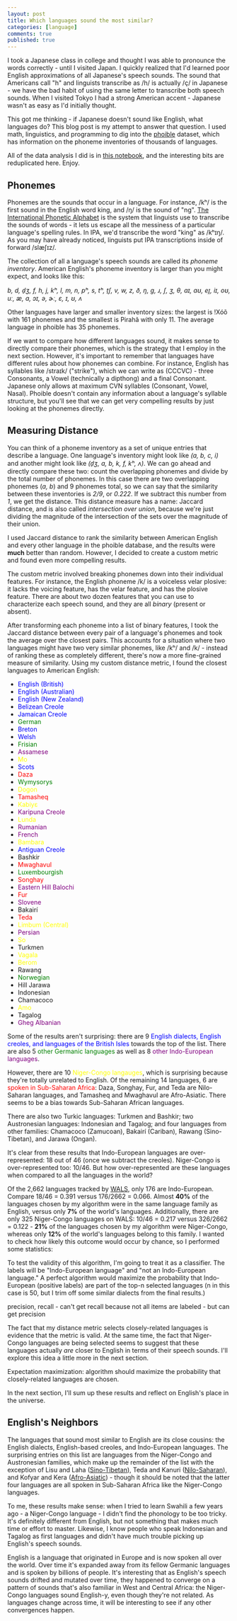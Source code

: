 ```yaml
---
layout: post
title: Which languages sound the most similar?
categories: [language]
comments: true
published: true
---
```


I took a Japanese class in college and thought I was able to pronounce the words correctly - until I visited Japan. I quickly realized that I'd learned poor English approximations of all Japanese's speech sounds. The sound that Americans call "h" and linguists transcribe as /h/ is actually /ç/ in Japanese - we have the bad habit of using the same letter to transcribe both speech sounds. When I visited Tokyo I had a strong American accent - Japanese wasn't as easy as I'd initially thought.

This got me thinking - if Japanese doesn't sound like English, what languages do? This blog post is my attempt to answer that question. I used math, linguistics, and programming to dig into the [phoible](https://phoible.org/) dataset, which has information on the phoneme inventories of thousands of languages.

All of the data analysis I did is in [this notebook](https://github.com/camoverride/notebooks/blob/master/notebooks/Sound_Similarity.ipynb), and the interesting bits are reduplicated here. Enjoy.

<!--more-->


## Phonemes

Phonemes are the sounds that occur in a language. For instance, /kʰ/ is the first sound in the English word king, and /ŋ/ is the sound of "ng". [The International Phonetic Alphabet](https://en.wikipedia.org/wiki/International_Phonetic_Alphabet) is the system that linguists use to transcribe the sounds of words - it lets us escape all the messiness of a particular language's spelling rules. In IPA, we'd transcribe the word "king" as /kʰɪŋ/. As you may have already noticed, linguists put IPA transcriptions inside of forward /slæʃɪz/.

The collection of all a language's speech sounds are called its _phoneme inventory_. American English's phoneme inventory is larger than you might expect, and looks like this:

_b, d, d̠ʒ, f, h, j, kʰ, l, m, n, pʰ, s, tʰ, t̠ʃ, v, w, z, ð, ŋ, ɡ, ɹ, ʃ, ʒ, θ, aɪ, aʊ, eɪ̯, iɪ, oʊ, uː, æ, ɑ, ɔɪ, ə, ɚː, ɛ, ɪ, ʊ, ʌ_

Other languages have larger and smaller inventory sizes: the largest is !Xóõ with 161 phonemes and the smallest is Pirahã with only 11. The average language in phoible has 35 phonemes.

If we want to compare how different languages sound, it makes sense to directly compare their phonemes, which is the strategy that I employ in the next section. However, it's important to remember that languages have different rules about how phonemes can combine. For instance, English has syllables like /straɪk/ ("strike"), which we can write as (CCCVC) - three Consonants, a Vowel (technically a dipthong) and a final Consonant. Japanese only allows at maximum CVN syllables (Consonant, Vowel, Nasal). Phoible doesn't contain any information about a language's syllable structure, but you'll see that we can get very compelling results by just looking at the phonemes directly.


## Measuring Distance

You can think of a phoneme inventory as a set of unique entries that describe a language. One language's inventory might look like _(a, b, c, i)_ and another might look like _(d̠ʒ, a, b, k, f, kʰ, ʌ)_. We can go ahead and directly compare these two: count the overlapping phonemes and divide by the total number of phonemes. In this case there are two overlapping phonemes (_a, b_) and 9 phonemes total, so we can say that the similarity between these inventories is _2/9_, or _0.222_. If we subtract this number from _1_, we get the distance. This distance measure has a name: Jaccard distance, and is also called _intersection over union_, because we're just dividing the magnitude of the intersection of the sets over the magnitude of their union.

I used Jaccard distance to rank the similarity between American English and every other language in the phoible database, and the results were __much__ better than random. However, I decided to create a custom metric and found even more compelling results.

The custom metric involved breaking phonemes down into their individual features. For instance, the English phoneme /k/ is a voiceless velar plosive: it lacks the voicing feature, has the velar feature, and has the plosive feature. There are about two dozen features that you can use to characterize each speech sound, and they are all _binary_ (present or absent).

After transforming each phoneme into a list of binary features, I took the Jaccard distance between every pair of a language's phonemes and took the average over the closest pairs. This accounts for a situation where two languages might have two very similar phonemes, like /kʰ/ and /k/ - instead of ranking these as completely different, there's now a more fine-grained measure of similarity. Using my custom distance metric, I found the closest languages to American English:

- <span style="color:blue">English (British)</span>
- <span style="color:blue">English (Australian)</span>
- <span style="color:blue">English (New Zealand)</span>
- <span style="color:blue">Belizean Creole</span>
- <span style="color:blue">Jamaican Creole</span>
- <span style="color:green">German</span>
- <span style="color:blue">Breton</span>
- <span style="color:blue">Welsh</span>
- <span style="color:green">Frisian</span>
- <span style="color:purple">Assamese</span>
- <span style="color:yellow">Mo</span>
- <span style="color:blue">Scots</span>
- <span style="color:red">Daza</span>
- <span style="color:green">Wymysorys</span>
- <span style="color:yellow">Dogon</span>
- <span style="color:red">Tamasheq</span>
- <span style="color:yellow">Kabiyɛ</span>
- <span style="color:purple">Karipuna Creole</span>
- <span style="color:yellow">Lunda</span>
- <span style="color:purple">Rumanian</span>
- <span style="color:purple">French</span>
- <span style="color:yellow">Bambara</span>
- <span style="color:blue">Antiguan Creole</span>
- Bashkir
- <span style="color:red">Mwaghavul</span>
- <span style="color:green">Luxembourgish</span>
- <span style="color:red">Songhay</span>
- <span style="color:purple">Eastern Hill Balochi</span>
- <span style="color:red">Fur</span>
- <span style="color:purple">Slovene</span>
- Bakairí
- <span style="color:red">Teda</span>
- <span style="color:yellow">Limbum (Central)</span>
- <span style="color:purple">Persian</span>
- <span style="color:yellow">So</span>
- Turkmen
- <span style="color:yellow">Vagala</span>
- <span style="color:yellow">Berom</span>
- Rawang
- <span style="color:green">Norwegian</span>
- Hill Jarawa
- Indonesian
- Chamacoco
- <span style="color:yellow">Amo</span>
- Tagalog
- <span style="color:purple">Gheg Albanian</span>

Some of the results aren't surprising: there are 9 <span style="color:blue">English dialects, English creoles, and languages of the British Isles</span> towards the top of the list. There are also 5 <span style="color:green">other Germanic languages</span> as well as 8 <span style="color:purple">other Indo-European languages</span>.

However, there are 10 <span style="color:yellow">Niger-Congo langauges</span>, which is surprising because they're totally unrelated to English. Of the remaining 14 languages, 6 are <span style="color:red">spoken in Sub-Saharan Africa</span>: Daza, Songhay, Fur, and Teda are Nilo-Saharan languages, and Tamasheq and Mwaghavul are Afro-Asiatic. There seems to be a bias towards Sub-Saharan African languages.

There are also two Turkic languages: Turkmen and Bashkir; two Austronesian languages: Indonesian and Tagalog; and four languages from other families: Chamacoco (Zamucoan), Bakairí (Cariban), Rawang (Sino-Tibetan), and Jarawa (Ongan).

It's clear from these results that Indo-European languages are over-represented: 18 out of 46 (once we subtract the creoles). Niger-Congo is over-represented too: 10/46. But how over-represented are these languages when compared to all the languages in the world?

Of the 2,662 languages tracked by [WALS](https://wals.info/languoid), only 176 are Indo-European. Compare 18/46 = 0.391 versus 176/2662 = 0.066. Almost __40%__ of the languages chosen by my algorithm were in the same language family as English, versus only __7%__ of the world's languages. Additionally, there are only 325 Niger-Congo languages on WALS: 10/46 = 0.217 versus 326/2662 = 0.122 - __21%__ of the languages chosen by my algorithm were Niger-Congo, whereas only __12%__ of the world's languages belong to this family. I wanted to check how likely this outcome would occur by chance, so I performed some statistics:

To test the validity of this algorithm, I'm going to treat it as a classifier. The labels will be "Indo-European language" and "not an Indo-European language." A perfect algorithm would maximize the probability that Indo-European (positive labels) are part of the top-n selected languages (n in this case is 50, but I trim off some similar dialects from the final results.)


precision, recall
    - can't get recall because not all items are labeled
    - but can get precision


The fact that my distance metric selects closely-related languages is evidence that the metric is valid. At the same time, the fact that Niger-Congo languages are being selected seems to suggest that these languages actually _are_ closer to English in terms of their speech sounds. I'll explore this idea a little more in the next section.

Expectation maximization: algorithm should maximize the probability that closely-related languages are chosen.







In the next section, I'll sum up these results and reflect on English's place in the universe.


## English's Neighbors

The languages that sound most similar to English are its close cousins: the English dialects, English-based creoles, and Indo-European languages. The surprising entries on this list are languages from the Niger-Congo and Austronesian families, which make up the remainder of the list with the exception of Lisu and Laha ([Sino-Tibetan](https://en.wikipedia.org/wiki/Sino-Tibetan_languages)), Teda and Kanuri ([Nilo-Saharan](https://en.wikipedia.org/wiki/Nilo-Saharan_languages)), and Kofyar and Kera ([Afro-Asiatic](https://en.wikipedia.org/wiki/Afroasiatic_languages)) - though it should be noted that the latter four languages are all spoken in Sub-Saharan Africa like the Niger-Congo languages.

To me, these results make sense: when I tried to learn Swahili a few years ago - a Niger-Congo language - I didn't find the phonology to be too tricky. It's definitely different from English, but not something that makes much time or effort to master. Likewise, I know people who speak Indonesian and Tagalog as first languages and didn't have much trouble picking up English's speech sounds.

English is a language that originated in Europe and is now spoken all over the world. Over time it's expanded away from its fellow Germanic languages and is spoken by billions of people. It's interesting that as English's speech sounds drifted and mutated over time, they happened to converge on a pattern of sounds that's also familiar in West and Central Africa: the Niger-Congo languages sound English-y, even though they're not related. As languages change across time, it will be interesting to see if any other convergences happen.
